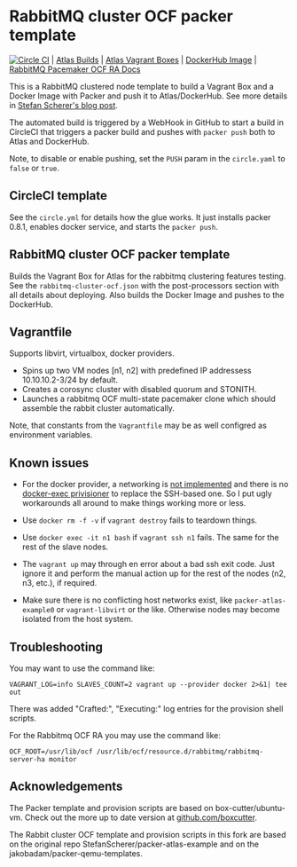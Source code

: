 # RabbitMQ cluster OCF packer template

[![Circle CI](https://circleci.com/gh/bogdando/packer-atlas-example.svg?style=svg)](https://circleci.com/gh/bogdando/packer-atlas-example)
| [Atlas Builds](https://atlas.hashicorp.com/bogdando/build-configurations/rabbitmq-cluster-ocf)
| [Atlas Vagrant Boxes](https://atlas.hashicorp.com/bogdando/boxes/rabbitmq-cluster-ocf)
| [DockerHub Image](https://hub.docker.com/r/bogdando/rabbitmq-cluster-ocf/)
| [RabbitMQ Pacemaker OCF RA Docs](http://www.rabbitmq.com/pacemaker.html)

This is a RabbitMQ clustered node template to build a Vagrant Box and
a Docker Image with Packer and push it to Atlas/DockerHub.
See more details in [Stefan Scherer's blog post](https://stefanscherer.github.io/automate-building-vagrant-boxes-with-atlas/).

The automated build is triggered by a WebHook in GitHub to start a build in
CircleCI that triggers a packer build and pushes with `packer push` both
to Atlas and DockerHub.

Note, to disable or enable pushing, set the `PUSH` param in the ``circle.yaml``
to `false` or `true`.

## CircleCI template
See the `circle.yml` for details how the glue works. It just installs packer
0.8.1, enables docker service, and starts the `packer push`.

## RabbitMQ cluster OCF packer template

Builds the Vagrant Box for Atlas for the rabbitmq clustering features testing.
See the ``rabbitmq-cluster-ocf.json`` with the post-processors section with all
details about deploying. Also builds the Docker Image and pushes to the
DockerHub.

## Vagrantfile

Supports libvirt, virtualbox, docker providers.
* Spins up two VM nodes [n1, n2] with predefined IP addressess 10.10.10.2-3/24
  by default.
* Creates a corosync cluster with disabled quorum and STONITH.
* Launches a rabbitmq OCF multi-state pacemaker clone which should assemble
  the rabbit cluster automatically.

Note, that constants from the ``Vagrantfile`` may be as well configred as
environment variables.

## Known issues

* For the docker provider, a networking is [not implemented](https://github.com/mitchellh/vagrant/issues/6667)
  and there is no [docker-exec privisioner](https://github.com/mitchellh/vagrant/issues/4179)
  to replace the SSH-based one. So I put ugly workarounds all around to make
  things working more or less.

* Use ``docker rm -f -v`` if ``vagrant destroy`` fails to teardown things.

* Use ``docker exec -it n1 bash`` if ``vagrant ssh n1`` fails. The same for
  the rest of the slave nodes.

* The ``vagrant up`` may through en error about a bad ssh exit code. Just
  ignore it and perform the manual action up for the rest of the nodes
  (n2, n3, etc.), if required.

* Make sure there is no conflicting host networks exist, like
  `packer-atlas-example0` or `vagrant-libvirt` or the like. Otherwise nodes may
  become isolated from the host system.

## Troubleshooting

You may want to use the command like:
```
VAGRANT_LOG=info SLAVES_COUNT=2 vagrant up --provider docker 2>&1| tee out
```

There was added "Crafted:", "Executing:" log entries for the
provision shell scripts.

For the Rabbitmq OCF RA you may use the command like:
```
OCF_ROOT=/usr/lib/ocf /usr/lib/ocf/resource.d/rabbitmq/rabbitmq-server-ha monitor
```

## Acknowledgements

The Packer template and provision scripts are based on box-cutter/ubuntu-vm.
Check out the more up to date version at [github.com/boxcutter](https://github.com/boxcutter).

The Rabbit cluster OCF template and provision scripts in this fork are based
on the original repo StefanScherer/packer-atlas-example and on the
jakobadam/packer-qemu-templates.
